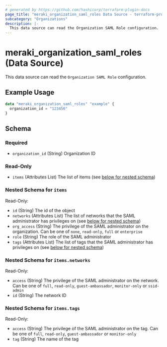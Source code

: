 ```yaml
---
# generated by https://github.com/hashicorp/terraform-plugin-docs
page_title: "meraki_organization_saml_roles Data Source - terraform-provider-meraki"
subcategory: "Organizations"
description: |-
  This data source can read the Organization SAML Role configuration.
---
```


# meraki_organization_saml_roles (Data Source)

This data source can read the `Organization SAML Role` configuration.

## Example Usage

```terraform
data "meraki_organization_saml_roles" "example" {
  organization_id = "123456"
}
```

<!-- schema generated by tfplugindocs -->
## Schema

### Required

- `organization_id` (String) Organization ID

### Read-Only

- `items` (Attributes List) The list of items (see [below for nested schema](#nestedatt--items))

<a id="nestedatt--items"></a>
### Nested Schema for `items`

Read-Only:

- `id` (String) The id of the object
- `networks` (Attributes List) The list of networks that the SAML administrator has privileges on (see [below for nested schema](#nestedatt--items--networks))
- `org_access` (String) The privilege of the SAML administrator on the organization. Can be one of `none`, `read-only`, `full` or `enterprise`
- `role` (String) The role of the SAML administrator
- `tags` (Attributes List) The list of tags that the SAML administrator has privileges on (see [below for nested schema](#nestedatt--items--tags))

<a id="nestedatt--items--networks"></a>
### Nested Schema for `items.networks`

Read-Only:

- `access` (String) The privilege of the SAML administrator on the network. Can be one of `full`, `read-only`, `guest-ambassador`, `monitor-only` or `ssid-admin`
- `id` (String) The network ID


<a id="nestedatt--items--tags"></a>
### Nested Schema for `items.tags`

Read-Only:

- `access` (String) The privilege of the SAML administrator on the tag. Can be one of `full`, `read-only`, `guest-ambassador` or `monitor-only`
- `tag` (String) The name of the tag
